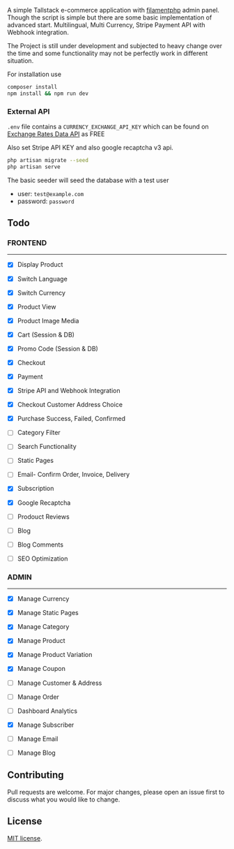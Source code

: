 A simple Tallstack e-commerce application with [filamentphp](https://filamentphp.com) admin panel. Though the script is simple but there are some basic implementation of advanced start. Multilingual, Multi Currency, Stripe Payment API with Webhook integration.

The Project is still under development and subjected to heavy change over the time and some functionality may not be perfectly work in different situation.

For installation use
```bash
composer install
npm install && npm run dev
```

### External API
`.env` file contains a `CURRENCY_EXCHANGE_API_KEY` which can be found on [Exchange Rates Data API](https://apilayer.com/marketplace/exchangerates_data-api) as FREE

Also set Stripe API KEY and also google recaptcha v3 api.


```bash
php artisan migrate --seed
php artisan serve
```


The basic seeder will seed the database with a test user

- user: `test@example.com`
- password: `password`

## Todo

### FRONTEND
---
- [x] Display Product
- [x] Switch Language
- [x] Switch Currency
- [x] Product View
- [x] Product Image Media
- [x] Cart (Session & DB)
- [x] Promo Code (Session & DB)
- [x] Checkout
- [x] Payment
- [x] Stripe API and Webhook Integration
- [x] Checkout Customer Address Choice
- [x] Purchase Success, Failed, Confirmed
- [ ] Category Filter
- [ ] Search Functionality
- [ ] Static Pages
- [ ] Email- Confirm Order, Invoice, Delivery
- [x] Subscription
- [x] Google Recaptcha
- [ ] Prodouct Reviews
- [ ] Blog
- [ ] Blog Comments
- [ ] SEO Optimization


### ADMIN
---
- [x] Manage Currency
- [x] Manage Static Pages
- [x] Manage Category
- [x] Manage Product
- [x] Manage Product Variation
- [x] Manage Coupon
- [ ] Manage Customer & Address
- [ ] Manage Order
- [ ] Dashboard Analytics
- [x] Manage Subscriber
- [ ] Manage Email
- [ ] Manage Blog




## Contributing
Pull requests are welcome. For major changes, please open an issue first to discuss what you would like to change.


## License
[MIT license](https://opensource.org/licenses/MIT).
